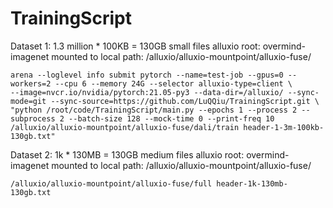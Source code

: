 # TrainingScript

Dataset 1: 1.3 million * 100KB = 130GB small files
alluxio root: overmind-imagenet
mounted to local path: /alluxio/alluxio-mountpoint/alluxio-fuse/
```
arena --loglevel info submit pytorch --name=test-job --gpus=0 --workers=2 --cpu 6 --memory 24G --selector alluxio-type=client \
--image=nvcr.io/nvidia/pytorch:21.05-py3 --data-dir=/alluxio/ --sync-mode=git --sync-source=https://github.com/LuQQiu/TrainingScript.git \
"python /root/code/TrainingScript/main.py --epochs 1 --process 2 --subprocess 2 --batch-size 128 --mock-time 0 --print-freq 10 /alluxio/alluxio-mountpoint/alluxio-fuse/dali/train header-1-3m-100kb-130gb.txt"
```

Dataset 2: 1k * 130MB = 130GB medium files
alluxio root: overmind-imagenet
mounted to local path:  /alluxio/alluxio-mountpoint/alluxio-fuse/
```
/alluxio/alluxio-mountpoint/alluxio-fuse/full header-1k-130mb-130gb.txt
```
